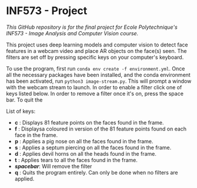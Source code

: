 # INF573 - Project

*This GitHub repository is for the final project for Ecole Polytechnique's INF573 - Image Analysis and Computer Vision course.*

This project uses deep learning models and computer vision to detect face features in a webcam video and place AR objects on the face(s) seen. The filters are set off by pressing specific keys on your computer's keyboard.

To use the program, first run `conda env create -f environment.yml`. Once all the necessary packages have been installed, and the conda environment has been activated, run `python3 image-stream.py`. This will prompt a window with the webcam stream to launch. In order to enable a filter click one of keys listed below. In order to remove a filter once it's on, press the space bar. To quit the 

List of keys:
* **c** : Displays 81 feature points on the faces found in the frame.
* **f** : Displaysa coloured in version of the 81 feature points found on each face in the frame.
* **p** : Applies a pig nose on all the faces found in the frame.
* **s** : Applies a septum piercing on all the faces found in the frame.
* **d** : Applies devil horns on all the heads found in the frame.
* **t** : Applies tears to all the faces found in the frame.
* ***spacebar***: Will remove the filter
* **q** : Quits the program entirely. Can only be done when no filters are applied.

